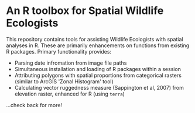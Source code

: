 # An R toolbox for Spatial Wildlife Ecologists 
This repository contains tools for assisting Wildlife Ecologists with spatial analyses in R. These are primarily enhancements on functions from existing R packages.
Primary functionality provides:

- Parsing date infromation from image file paths
- Simultaneous installation and loading of R packages within a session
- Attributing polygons with spatial proportions from categorical rasters (similar to ArcGIS 'Zonal Histogram' tool)
- Calculating vector ruggedness measure (Sappington et al, 2007) from elevation raster, enhanced for R (using `terra`)

...check back for more!
